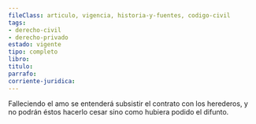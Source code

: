 ```yaml
---
fileClass: articulo, vigencia, historia-y-fuentes, codigo-civil
tags:
- derecho-civil
- derecho-privado
estado: vigente
tipo: completo
libro:
titulo:
parrafo:
corriente-juridica:
---
```

Falleciendo el amo se entenderá subsistir el contrato con los herederos, y no podrán éstos hacerlo cesar sino como hubiera podido el difunto.